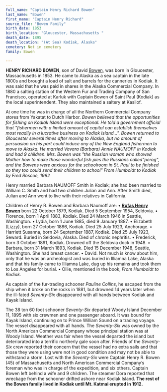 ```yaml
---
full_name: "Captain Henry Richard Bowen"
last_name: "Bowen"
first_name: "Captain Henry Richard"
source_file: "Bowen Family"
birth_date: 1853
birth_location: "Gloucester, Massachusetts "
death_date: 1895
death_location: "(At Sea) Kodiak, Alaska"
cemetery: Not in cemetery
family: Bowen

---
```


**HENRY RICHARD BOWEN**, son of David [Bowen](../_families/Bowen_Family.md), was born in Gloucester, Massachusetts in
1853. He came to Alaska as a sea captain in the late 1800s and brought a load of salt and barrels for the canneries in Kodiak.  It was said that he was paid in shares in the Alaska Commercial Company.  In 1880 a salting station of the Western Fur and Trading Company of San Francisco, operated at Karluk with Captain Bowen of Saint Paul (Kodiak) as the local superintendent. They also maintained a saltery at Kasilof. 

At one time he was in charge of all the Northern Commercial
Company stores from Yakatat to Dutch Harbor. *Bowen believed that the
opportunities for fishing on Kodiak Island were exceptional. He told a
government official that "fishermen with a limited amount of capital can
establish themselves most readily in a lucrative business on Kodiak
Island…". Bowen returned to Gloucester several times after moving to
Alaska, but no amount of persuasion on his part could induce any of the
New England fishermen to move to Alaska. He married Vavara (Barbara)
Annie NAUMOFF in Kodiak and had 9 children.  Mrs. Bowen was "the
Russian woman who showed Mother how to make those wonderful fish pies
the Russians called"perog", and the Bowens were anxious for the
schoolroom in St. Paul to be finished so they too could send their
children to school" *From Humboldt to Kodiak* by Fred Roscoe, 1992*

Henry married Barbara NAUMOFF Smith in Kodiak; she had been married to William C. Smith and had two children Julian and Ann. After Smith died, Julian and Ann went to live with their relatives in California.

Children of Henry R. Bowen and Barbara Naumoff are:
•	[**Rufas Henry Bowen**](./Bowen_Rufus_Jr.md) born 22 October 1879, Kodiak. Died 5 September 1954, Seldovia.
•	Florence, born 1 April 1883, Kodiak. Died 24 March 1946 in Seattle, Washington.
•	Lydia, born 1 June 1885, died 9 January 1887.
•	Elizabeth (Lizzy), born 27 October 1886, Kodiak. Died 25 July 1923, Anchorage.
•	Harriett Susanna, born 24 September 1887, Kodiak. Died 25 July 1923, Seward. Buried in Seldovia, Alaska. Died of chronic nephritis.
•	Frederick, born 3 October 1891, Kodiak. Drowned off the Seldovia dock in 1948.
•	Barbara, born 31 March 1893, Kodiak. Died 15 December 1948, Seattle, Washington. She had breast cancer.
•	David. Not much is know about him, only that he was an archeologist and was buried in Illiamna Lake, Alaska and that his family came to Illiamna Lake, dug up his remains and took them to Los Angeles for burial.
•	Ollie, mentioned in the book, *From Humboldt to Kodiak*.

As captain of the fur-trading schooner *Pauline Collins*, he escaped from the ship when it broke on the rocks in 1881, but drowned 14 years later when the ill-fated *Seventy-Six* disappeared with all hands between Kodiak and Kayak Island.

The 38 ton 60 foot schooner *Seventy-Six* departed Woody Island
December 11, 1895 with six crewmen and one passenger aboard. It was
bound for Kayak Island, continuing on to Prince William Sound on a
trading voyage. The vessel disappeared with all hands. The
*Seventy-Six* was owned by the North American Commercial Company
whose principal station was at Woody Island. Weather was fair when the
vessel departed the island but deteriorated into a terrific northerly
gale soon after. Friends of the *Seventy-Six* crew reported their
concern that the vessel had no extra sails and that those they were
using were not in good condition and may not be able to withstand a
storm. Lost with the *Seventy-Six* were Captain Henry R. Bowen (45)
of Massachusetts and North American Commercial Company’s foreman who was
in charge of the expedition, and six others. Captain Bowen left behind a
wife and 9 children. The steamer Dora reported that wreckage from the
schooner drifted ashore near Kodiak Island. **The rest of the Bowen
family lived in Kodiak until Mt. Katmai erupted in 1912.**

